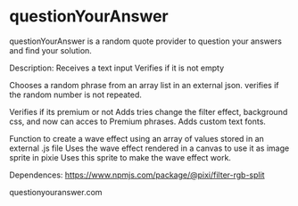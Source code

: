 # questionYourAnswer
questionYourAnswer is a random quote provider to question your answers and find your solution.

Description:
Receives a text input
Verifies if it is not empty

Chooses a random phrase from an array list in an external json.
verifies if the random number is not repeated.

Verifies if its premium or not
Adds tries
change the filter effect, background css, and now can acces to Premium phrases.
Adds custom text fonts.


Function to create a wave effect using an array of values stored in an external .js file
Uses the wave effect rendered in a canvas to use it as image sprite in pixie
Uses this sprite to make the wave effect work.

Dependences:
https://www.npmjs.com/package/@pixi/filter-rgb-split

questionyouranswer.com
